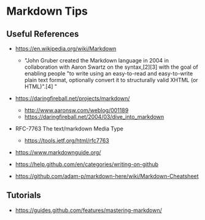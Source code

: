 
# Markdown Tips

## Useful References
- https://en.wikipedia.org/wiki/Markdown
  + "John Gruber created the Markdown language in 2004 in collaboration with Aaron Swartz on the syntax,[2][3] with the goal of enabling people "to write using an easy-to-read and easy-to-write plain text format, optionally convert it to structurally valid XHTML (or HTML)".[4] "

- https://daringfireball.net/projects/markdown/
  + http://www.aaronsw.com/weblog/001189
  + https://daringfireball.net/2004/03/dive_into_markdown

- RFC-7763 The text/markdown Media Type
  + https://tools.ietf.org/html/rfc7763

- https://www.markdownguide.org/

- https://help.github.com/en/categories/writing-on-github

- https://github.com/adam-p/markdown-here/wiki/Markdown-Cheatsheet


## Tutorials
- https://guides.github.com/features/mastering-markdown/
